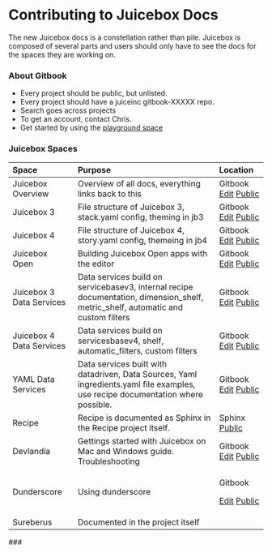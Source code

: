 # Contributing to Juicebox Docs

The new Juicebox docs is a constellation rather than pile. Juicebox is composed of several parts and users should only have to see the docs for the spaces they are working on.

### About Gitbook

* Every project should be public, but unlisted.
* Every project should have a juiceinc gitbook-XXXXX repo.
* Search goes across projects
* To get an account, contact Chris.
* Get started by using the [playground space](https://app.gitbook.com/@juicebox/s/documentation-playground/)

### Juicebox Spaces

<table>
  <thead>
    <tr>
      <th style="text-align:left">Space</th>
      <th style="text-align:left">Purpose</th>
      <th style="text-align:left">Location</th>
    </tr>
  </thead>
  <tbody>
    <tr>
      <td style="text-align:left">Juicebox Overview</td>
      <td style="text-align:left">Overview of all docs, everything links back to this</td>
      <td style="text-align:left">Gitbook <a href="https://app.gitbook.com/@juicebox/s/juicebox-overview/">Edit</a> 
        <a
        href="https://juicebox.gitbook.io/juicebox-overview/">Public</a>
      </td>
    </tr>
    <tr>
      <td style="text-align:left">Juicebox 3</td>
      <td style="text-align:left">File structure of Juicebox 3, stack.yaml config, theming in jb3</td>
      <td
      style="text-align:left">Gitbook <a href="https://app.gitbook.com/@juicebox/s/juicebox-3/">Edit</a> 
        <a
        href="https://juicebox.gitbook.io/juicebox-3/">Public</a>
          </td>
    </tr>
    <tr>
      <td style="text-align:left">Juicebox 4</td>
      <td style="text-align:left">File structure of Juicebox 4, story.yaml config, themeing in jb4</td>
      <td
      style="text-align:left">Gitbook <a href="https://app.gitbook.com/@juicebox/s/juicebox-4/">Edit</a> 
        <a
        href="https://juicebox.gitbook.io/juicebox-4/">Public</a>
          </td>
    </tr>
    <tr>
      <td style="text-align:left">Juicebox Open</td>
      <td style="text-align:left">Building Juicebox Open apps with the editor</td>
      <td style="text-align:left">Gitbook <a href="https://app.gitbook.com/@juicebox/s/juicebox-open/">Edit</a> 
        <a
        href="https://juicebox.gitbook.io/juicebox-open/">Public</a>
      </td>
    </tr>
    <tr>
      <td style="text-align:left">Juicebox 3 Data Services</td>
      <td style="text-align:left">Data services build on servicebasev3, internal recipe documentation, dimension_shelf,
        metric_shelf, automatic and custom filters</td>
      <td style="text-align:left">Gitbook <a href="https://app.gitbook.com/@juicebox/s/juicebox-3-data-services/">Edit</a> 
        <a
        href="https://juicebox.gitbook.io/juicebox-3-data-services/">Public</a>
      </td>
    </tr>
    <tr>
      <td style="text-align:left">Juicebox 4 Data Services</td>
      <td style="text-align:left">Data services build on servicesbasev4, shelf, automatic_filters, custom
        filters</td>
      <td style="text-align:left">Gitbook <a href="https://app.gitbook.com/@juicebox/s/juicebox-4-data-services/">Edit</a> 
        <a
        href="https://juicebox.gitbook.io/juicebox-4-data-services/">Public</a>
      </td>
    </tr>
    <tr>
      <td style="text-align:left">YAML Data Services</td>
      <td style="text-align:left">Data services built with datadriven, Data Sources, Yaml ingredients.yaml
        file examples, use recipe documentation where possible.</td>
      <td style="text-align:left">Gitbook <a href="https://app.gitbook.com/@juicebox/s/yaml-data-services/">Edit</a> 
        <a
        href="https://juicebox.gitbook.io/yaml-data-services/">Public</a>
      </td>
    </tr>
    <tr>
      <td style="text-align:left">Recipe</td>
      <td style="text-align:left">Recipe is documented as Sphinx in the Recipe project itself.</td>
      <td style="text-align:left">Sphinx <a href="https://recipe.readthedocs.io/en/latest/">Public</a>
      </td>
    </tr>
    <tr>
      <td style="text-align:left">Devlandia</td>
      <td style="text-align:left">Gettings started with Juicebox on Mac and Windows guide. Troubleshooting</td>
      <td
      style="text-align:left">Gitbook <a href="https://app.gitbook.com/@juicebox/s/devlandia/">Edit</a> 
        <a
        href="https://juicebox.gitbook.io/devlandia/">Public</a>
          </td>
    </tr>
    <tr>
      <td style="text-align:left">Dunderscore</td>
      <td style="text-align:left">Using dunderscore</td>
      <td style="text-align:left">
        <p>Gitbook</p>
        <p><a href="https://app.gitbook.com/@juicebox/s/dunderscore/">Edit</a> 
          <a
          href="https://juicebox.gitbook.io/dunderscore/">Public</a>
        </p>
      </td>
    </tr>
    <tr>
      <td style="text-align:left">Sureberus</td>
      <td style="text-align:left">Documented in the project itself</td>
      <td style="text-align:left"></td>
    </tr>
  </tbody>
</table>### 

